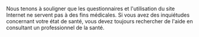 Nous tenons à souligner que les questionnaires et l'utilisation du site Internet ne servent pas à des fins médicales. Si vous avez des inquiétudes concernant votre état de santé, vous devez toujours rechercher de l'aide en consultant un professionnel de la santé.